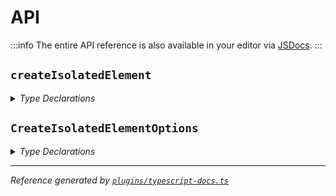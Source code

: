 # API

:::info
The entire API reference is also available in your editor via [JSDocs](https://jsdoc.app/).
:::

## `createIsolatedElement`

<details>
<summary><i>Type Declarations</i></summary>

```ts
async function createIsolatedElement(
  options: CreateIsolatedElementOptions
): Promise<{
  parentElement: HTMLElement;
  isolatedElement: HTMLElement;
  shadow: ShadowRoot;
}> {
  // ...
}
```

</details>

## `CreateIsolatedElementOptions`

<details>
<summary><i>Type Declarations</i></summary>

```ts
interface CreateIsolatedElementOptions {
  name: string;
  mode?: "open" | "closed";
  css?: { url: string } | { textContent: string };
}
```

</details>

---

_Reference generated by [`plugins/typescript-docs.ts`](https://github.com/aklinker1/webext-core/blob/main/docs/.vitepress/plugins/typescript-docs.ts)_